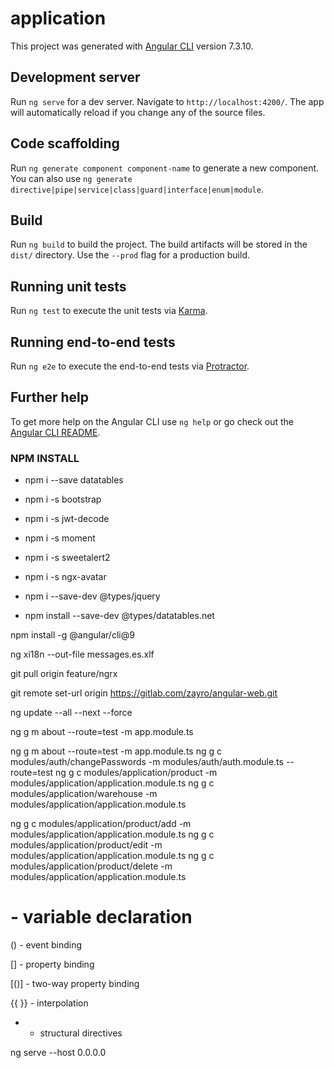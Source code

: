 # application

This project was generated with [Angular CLI](https://github.com/angular/angular-cli) version 7.3.10.

## Development server

Run `ng serve` for a dev server. Navigate to `http://localhost:4200/`. The app will automatically reload if you change any of the source files.

## Code scaffolding

Run `ng generate component component-name` to generate a new component. You can also use `ng generate directive|pipe|service|class|guard|interface|enum|module`.

## Build

Run `ng build` to build the project. The build artifacts will be stored in the `dist/` directory. Use the `--prod` flag for a production build.

## Running unit tests

Run `ng test` to execute the unit tests via [Karma](https://karma-runner.github.io).

## Running end-to-end tests

Run `ng e2e` to execute the end-to-end tests via [Protractor](http://www.protractortest.org/).

## Further help

To get more help on the Angular CLI use `ng help` or go check out the [Angular CLI README](https://github.com/angular/angular-cli/blob/master/README.md).


### NPM INSTALL

- npm i --save datatables
- npm i -s bootstrap
- npm i -s jwt-decode
- npm i -s moment
- npm i -s sweetalert2
- npm i -s ngx-avatar


- npm i --save-dev @types/jquery
- npm install --save-dev @types/datatables.net



npm install -g @angular/cli@9

ng xi18n --out-file messages.es.xlf

git pull origin feature/ngrx

git remote set-url origin https://gitlab.com/zayro/angular-web.git


ng update --all --next --force

ng g m about --route=test -m app.module.ts


ng g m about --route=test -m app.module.ts
ng g c modules/auth/changePasswords -m modules/auth/auth.module.ts   --route=test
ng g c modules/application/product -m modules/application/application.module.ts
ng g c modules/application/warehouse -m modules/application/application.module.ts

ng g c modules/application/product/add -m modules/application/application.module.ts
ng g c modules/application/product/edit -m modules/application/application.module.ts
ng g c modules/application/product/delete -m modules/application/application.module.ts


# - variable declaration

() - event binding

[] - property binding

[()] - two-way property binding

{{ }} - interpolation

* - structural directives

ng serve --host 0.0.0.0
